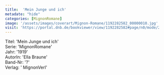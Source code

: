 ```yaml
---
title:  'Mein Junge und ich'
metadate: "hide"
categories: [MignonRomane]
image: '/assets/images/coverart/Mignon-Romane/1192282582_00000010.jpg'
visit: 'https://portal.dnb.de/bookviewer/view/1192282582#page/n0/mode/2up'
---
```

Titel: 'Mein Junge und ich' <br>
Serie: 'MignonRomane' <br>
Jahr: '1919' <br>
AutorIn: 'Ella Braune' <br>
Band-Nr: '?' <br>
Verlag: ' MignonVerl'
